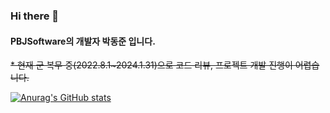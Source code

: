 ### Hi there 👋
#### PBJSoftware의 개발자 박동준 입니다.
~~\* 현재 군 복무 중(2022.8.1~2024.1.31)으로 코드 리뷰, 프로젝트 개발 진행이 어렵습니다.~~

[![Anurag's GitHub stats](https://github-readme-stats.vercel.app/api?username=pdjdev)](https://github.com/anuraghazra/github-readme-stats)

<!--
**pdjdev/pdjdev** is a ✨ _special_ ✨ repository because its `README.md` (this file) appears on your GitHub profile.

Here are some ideas to get you started:

- 🔭 I’m currently working on ...
- 🌱 I’m currently learning ...
- 👯 I’m looking to collaborate on ...
- 🤔 I’m looking for help with ...
- 💬 Ask me about ...
- 📫 How to reach me: ...
- 😄 Pronouns: ...
- ⚡ Fun fact: ...
-->
